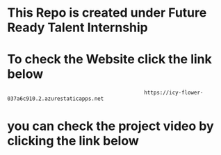 # This Repo is created under Future Ready Talent Internship
#                                                   To check the Website click the link below 
                                                https://icy-flower-037a6c910.2.azurestaticapps.net

# you can check the project video by clicking the link below

